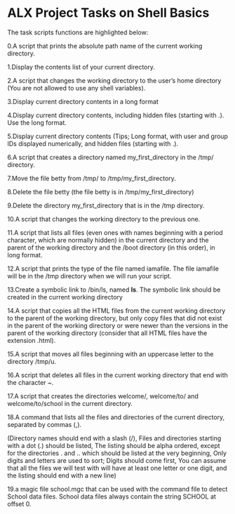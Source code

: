 # ALX Project Tasks on Shell Basics

The task scripts functions are highlighted below: 



0.A script that prints the absolute path name of the current working directory.

1.Display the contents list of your current directory.

2.A script that changes the working directory to the user’s home directory (You are not allowed to use any shell variables).

3.Display current directory contents in a long format

4.Display current directory contents, including hidden files (starting with .). Use the long format.

5.Display current directory contents (Tips; Long format, with user and group IDs displayed numerically, and hidden files (starting with .).

6.A script that creates a directory named my_first_directory in the /tmp/ directory.

7.Move the file betty from /tmp/ to /tmp/my_first_directory.

8.Delete the file betty (the file betty is in /tmp/my_first_directory)

9.Delete the directory my_first_directory that is in the /tmp directory.

10.A script that changes the working directory to the previous one.

11.A script that lists all files (even ones with names beginning with a period character, which are normally hidden) in the current directory and the parent of the working directory and the /boot directory (in this order), in long format.

12.A script that prints the type of the file named iamafile. The file iamafile will be in the /tmp directory when we will run your script.

13.Create a symbolic link to /bin/ls, named __ls__. The symbolic link should be created in the current working directory

14.A script that copies all the HTML files from the current working directory to the parent of the working directory, but only copy files that did not exist in the parent of the working directory or were newer than the versions in the parent of the working directory (consider that all HTML files have the extension .html).

15.A script that moves all files beginning with an uppercase letter to the directory /tmp/u.

16.A script that deletes all files in the current working directory that end with the character ~.

17.A script that creates the directories welcome/, welcome/to/ and welcome/to/school in the current directory.

18.A command that lists all the files and directories of the current directory, separated by commas (,). 

(Directory names should end with a slash (/), Files and directories starting with a dot (.) should be listed, The listing should be alpha ordered, except for the directories . and .. which should be listed at the very beginning, Only digits and letters are used to sort; Digits should come first, You can assume that all the files we will test with will have at least one letter or one digit, and the listing should end with a new line)

19.a magic file school.mgc that can be used with the command file to detect School data files. School data files always contain the string SCHOOL at offset 0.
